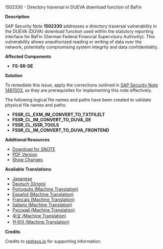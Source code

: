 1502330 - Directory traversal in DUEVA download function of BaFin

**Description**

SAP Security Note **1502330** addresses a directory traversal vulnerability in the DUEVA (DÜVA) download function used within the statutory reporting interface for BaFin (German Federal Financial Supervisory Authority). This vulnerability allows unauthorized reading or writing of data over the network, potentially compromising system integrity and data confidentiality.

**Affected Components**

- **FS-SR-DE**

**Solution**

To remediate this issue, apply the corrections outlined in [SAP Security Note 1497003](https://me.sap.com/notes/1497003), as they are prerequisites for implementing this note effectively.

The following logical file names and paths have been created to validate physical file names and paths:

- **FSSR_CL_EXM_IM_CONVERT_TO_TXTFILELT**
- **FSSR_CL_IM_CONVERT_TO_DUVA_DE**
- **FSSR_CL_ISSR_TOOLS**
- **FSSR_CL_IM_CONVERT_TO_DUVA_FRONTEND**

**Additional Resources**

- [Download for SNOTE](https://notesdownloads.sap.com/note/0040000008892612017)
- [PDF Version](https://userapps.support.sap.com/sap/support/sfm/notes/print/0001502330?language=en-US&token=ADAAF6181F00E19F1307762AC9F19B56)
- [Show Changes](https://me.sap.com/notesLatestChanges/0001502330/E/diff)

**Available Translations**

- [Japanese](https://me.sap.com/notes/0001502330/J)
- [Deutsch (Origin)](https://me.sap.com/notes/0001502330/D)
- [Português (Machine Translation)](https://me.sap.com/notes/0001502330/P)
- [Español (Machine Translation)](https://me.sap.com/notes/0001502330/S)
- [Français (Machine Translation)](https://me.sap.com/notes/0001502330/F)
- [Italiano (Machine Translation)](https://me.sap.com/notes/0001502330/I)
- [Русский (Machine Translation)](https://me.sap.com/notes/0001502330/R)
- [中文 (Machine Translation)](https://me.sap.com/notes/0001502330/1)
- [한국어 (Machine Translation)](https://me.sap.com/notes/0001502330/3)

**Credits**

Credits to [redrays.io](https://redrays.io) for supporting information.